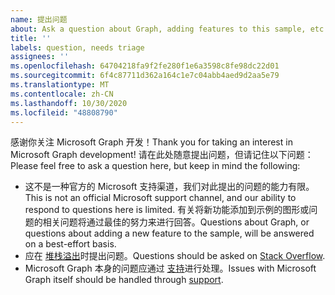 ```yaml
---
name: 提出问题
about: Ask a question about Graph, adding features to this sample, etc.
title: ''
labels: question, needs triage
assignees: ''
ms.openlocfilehash: 64704218fa9f2fe280f1e6a3598c8fe98dc22d01
ms.sourcegitcommit: 6f4c87711d362a164c1e7c04abb4aed9d2aa5e79
ms.translationtype: MT
ms.contentlocale: zh-CN
ms.lasthandoff: 10/30/2020
ms.locfileid: "48808790"
---
```

<span data-ttu-id="e31f0-102">感谢你关注 Microsoft Graph 开发！</span><span class="sxs-lookup"><span data-stu-id="e31f0-102">Thank you for taking an interest in Microsoft Graph development!</span></span> <span data-ttu-id="e31f0-103">请在此处随意提出问题，但请记住以下问题：</span><span class="sxs-lookup"><span data-stu-id="e31f0-103">Please feel free to ask a question here, but keep in mind the following:</span></span>

- <span data-ttu-id="e31f0-104">这不是一种官方的 Microsoft 支持渠道，我们对此提出的问题的能力有限。</span><span class="sxs-lookup"><span data-stu-id="e31f0-104">This is not an official Microsoft support channel, and our ability to respond to questions here is limited.</span></span> <span data-ttu-id="e31f0-105">有关将新功能添加到示例的图形或问题的相关问题将通过最佳的努力来进行回答。</span><span class="sxs-lookup"><span data-stu-id="e31f0-105">Questions about Graph, or questions about adding a new feature to the sample, will be answered on a best-effort basis.</span></span>
- <span data-ttu-id="e31f0-106">应在 [堆栈溢出](https://stackoverflow.com/questions/tagged/microsoft-graph)时提出问题。</span><span class="sxs-lookup"><span data-stu-id="e31f0-106">Questions should be asked on [Stack Overflow](https://stackoverflow.com/questions/tagged/microsoft-graph).</span></span>
- <span data-ttu-id="e31f0-107">Microsoft Graph 本身的问题应通过 [支持](https://developer.microsoft.com/graph/support)进行处理。</span><span class="sxs-lookup"><span data-stu-id="e31f0-107">Issues with Microsoft Graph itself should be handled through [support](https://developer.microsoft.com/graph/support).</span></span>
